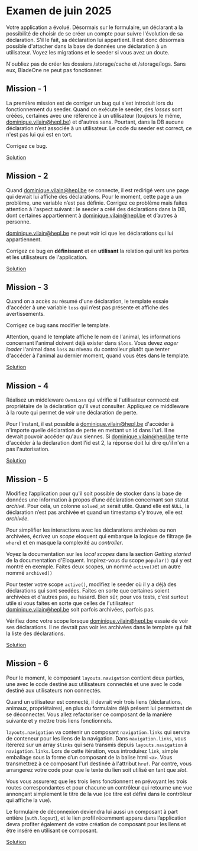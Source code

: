 # Examen de juin 2025

Votre application a évolué. Désormais sur le formulaire, un déclarant a la possibilité de choisir de se créer un compte pour suivre l'évolution de sa déclaration. S'il le fait, sa déclaration lui appartient. Il est donc désormais possible d'attacher dans la base de données une déclaration à un utilisateur. Voyez les migrations et le seeder si vous avez un doute.

N'oubliez pas de créer les dossiers /storage/cache et /storage/logs. Sans eux, BladeOne ne peut pas fonctionner. 



## Mission - 1

La première mission est de corriger un bug qui s'est introduit lors du fonctionnement du seeder. Quand on exécute le seeder, des *losses* sont créées, certaines avec une référence à un utilisateur (toujours le même, dominique.vilain@hepl.be) et d'autres sans. Pourtant, dans la DB aucune déclaration n’est associée à un utilisateur. Le code du seeder est correct, ce n'est pas lui qui est en tort.

Corrigez ce bug.

[Solution](https://github.com/tecg-dcs-2024-2025/examen-2506/pull/2)

## Mission - 2

Quand dominique.vilain@hepl.be se connecte, il est redirigé vers une page qui devrait lui affiche des déclarations. Pour le moment, cette page a un problème, une variable n’est pas définie. Corrigez ce problème mais faites attention à l'aspect suivant : le seeder a créé des déclarations dans la DB, dont certaines appartiennent à dominique.vilain@hepl.be et d’autres à personne. 

dominique.vilain@hepl.be ne peut voir ici que les déclarations qui lui appartiennent. 

Corrigez ce bug en **définissant** et en **utilisant** la relation qui unit les pertes et les utilisateurs de l'application.

[Solution](https://github.com/tecg-dcs-2024-2025/examen-2506/pull/4)

## Mission - 3

Quand on a accès au résumé d'une déclaration, le template essaie d'accéder à une variable `loss` qui n’est pas présente et affiche des avertissements. 

Corrigez ce bug sans modifier le template. 

Attention, quand le template affiche le nom de l'animal, les informations concernant l'animal doivent déjà exister dans `$loss`. Vous devez *eager loader* l'animal dans `loss` au niveau du controlleur plutôt que tenter d'accéder à l'animal au dernier moment, quand vous êtes dans le template.

[Solution](https://github.com/tecg-dcs-2024-2025/examen-2506/pull/6)

## Mission - 4

Réalisez un middleware `OwnsLoss` qui vérifie si l'utilisateur connecté est propriétaire de la déclaration qu'il veut consulter. Appliquez ce middleware à la route qui permet de *voir* une déclaration de perte. 

Pour l'instant, il est possible à dominique.vilain@hepl.be d'accéder à n'importe quelle déclaration de perte en mettant un id dans l'url. Il ne devrait pouvoir accéder qu'aux siennes. Si dominique.vilain@hepl.be tente d'accéder à la déclaration dont l'id est 2, la réponse doit lui dire qu'il n'en a pas l'autorisation.

[Solution](https://github.com/tecg-dcs-2024-2025/examen-2506/pull/8)

## Mission - 5

Modifiez l’application pour qu'il soit possible de stocker dans la base de données une information à propos d’une déclaration concernant son statut *archivé*. Pour cela, un colonne `solved_at` serait utile. Quand elle est `NULL`, la déclaration n’est pas archivée et quand un timestamp s'y trouve, elle est *archivée*. 

Pour simplifier les interactions avec les déclarations archivées ou non archivées, écrivez un _scope_ eloquent qui embarque la logique de filtrage (le `where`) et en masque la complexité au _controller_.

Voyez la documentation sur les _local scopes_ dans la section _Getting started_ de la documentation d'Eloquent. Inspirez-vous du scope `popular()` qui y est montré en exemple. Faites deux scopes, un nommé `active()`et un autre nommé `archived()`

Pour tester votre scope `active()`, modifiez le seeder où il y a déjà des déclarations qui sont seedées. Faites en sorte que certaines soient archivées et d'autres pas, au hasard. Bien sûr, pour vos tests, c'est surtout utile si vous faites en sorte que celles de l'utilisateur dominique.vilain@hepl.be soit parfois archivées, parfois pas. 

Vérifiez donc votre scope lorsque dominique.vilain@hepl.be essaie de voir ses déclarations. Il ne devrait pas voir les archivées dans le template qui fait la liste des déclarations. 

[Solution](https://github.com/tecg-dcs-2024-2025/examen-2506/pull/10)

## Mission - 6

Pour le moment, le composant `layouts.navigation` contient deux parties, une avec le code destiné aux utilisateurs connectés et une avec le code destiné aux utilisateurs non connectés. 

Quand un utilisateur est connecté, il devrait voir trois liens (déclarations, animaux, propriétaires), en plus du formulaire déjà présent lui permettant de se déconnecter. Vous allez refactoriser ce composant de la manière suivante et y mettre trois liens fonctionnels.

`layouts.navigation` va contenir un composant `navigation.links` qui servira de conteneur pour les liens de la navigation. Dans `navigation.links`, vous itérerez sur un array `$links` qui sera transmis depuis `layouts.navigation` à `navigation.links`. Lors de cette itération, vous introduirez `link`, simple emballage sous la forme d’un composant de la balise html `<a>`. Vous transmettrez à ce composant l'url destinée à l'attribut `href`. Par contre, vous arrangerez votre code pour que le texte du lien soit utilisé en tant que _slot_. 

Vous vous assurerez que les trois liens fonctionnent en prévoyant les trois routes correspondantes et pour chacune un contrôleur qui retourne une vue annonçant simplement le titre de la vue (ce titre est défini dans le contrôleur qui affiche la vue).

Le formulaire de déconnexion deviendra lui aussi un composant à part entière (`auth.logout`), et le lien profil récemment apparu dans l’application devra profiter également de votre création de composant pour les liens et être inséré en utilisant ce composant.

[Solution](https://github.com/tecg-dcs-2024-2025/examen-2506/pull/12)